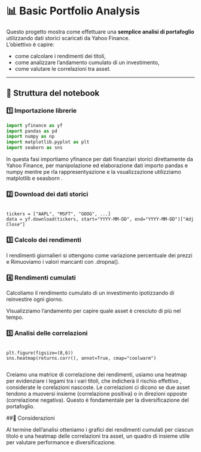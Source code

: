 # 📊 Basic Portfolio Analysis

Questo progetto mostra come effettuare una **semplice analisi di portafoglio** utilizzando dati storici scaricati da Yahoo Finance.  
L’obiettivo è capire:
- come calcolare i rendimenti dei titoli,
- come analizzare l’andamento cumulato di un investimento,
- come valutare le correlazioni tra asset.

---

## 📖 Struttura del notebook

### 1️⃣ Importazione librerie
```python
import yfinance as yf
import pandas as pd
import numpy as np
import matplotlib.pyplot as plt
import seaborn as sns

```
In questa fasi importiamo yfinance per dati finanziari storici direttamente da Yahoo Finance, per manipolazione ed elaborazione dati importo pandas e numpy mentre pe rla rappresentyazione e la vsualizzazione utilizziamo matplotlib e seasborn .



### 2️⃣ Download dei dati storici

```

tickers = ["AAPL", "MSFT", "GOOG", ...]
data = yf.download(tickers, start="YYYY-MM-DD", end="YYYY-MM-DD")["Adj Close"]

```


### 3️⃣ Calcolo dei rendimenti

I rendimenti giornalieri si ottengono come variazione percentuale dei prezzi e Rimuoviamo i valori mancanti con .dropna().



### 4️⃣ Rendimenti cumulati

Calcoliamo il rendimento cumulato di un investimento ipotizzando di reinvestire ogni giorno.

Visualizziamo l’andamento per capire quale asset è cresciuto di più nel tempo.


### 5️⃣ Analisi delle correlazioni


```

plt.figure(figsize=(8,6))
sns.heatmap(returns.corr(), annot=True, cmap="coolwarm")


```

Creiamo una matrice di correlazione dei rendimenti, usiamo una heatmap per evidenziare i legami tra i vari titoli, che indicherà il rischio effettivo , considerate le corelazioni nascoste.
Le correlazioni ci dicono se due asset tendono a muoversi insieme (correlazione positiva) o in direzioni opposte (correlazione negativa).
Questo è fondamentale per la diversificazione del portafoglio.



##📜 Considerazioni 

Al termine dell’analisi otteniamo i grafici dei rendimenti cumulati per ciascun titolo e una heatmap delle correlazioni tra asset, un quadro di insieme utile per valutare performance e diversificazione.




























